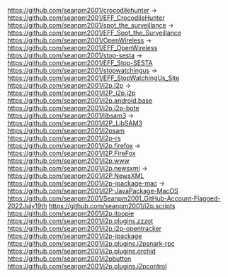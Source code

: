 https://github.com/seanpm2001/crocodilehunter -> https://github.com/seanpm2001/EFF_CrocodileHunter
https://github.com/seanpm2001/spot_the_surveillance -> https://github.com/seanpm2001/EFF_Spot_the_Surveillance
https://github.com/seanpm2001/OpenWireless -> https://github.com/seanpm2001/EFF_OpenWireless
https://github.com/seanpm2001/stop-sesta -> https://github.com/seanpm2001/EFF_Stop-SESTA
https://github.com/seanpm2001/stopwatchingus -> https://github.com/seanpm2001/EFF_StopWatchingUs_Site
https://github.com/seanpm2001/i2p.i2p -> https://github.com/seanpm2001/I2P_i2p.i2p
https://github.com/seanpm2001/i2p.android.base
https://github.com/seanpm2001/i2p.i2p-bote
https://github.com/seanpm2001/libsam3 -> https://github.com/seanpm2001/I2P_LibSAM3
https://github.com/seanpm2001/i2psam
https://github.com/seanpm2001/i2p-rs
https://github.com/seanpm2001/i2p.firefox -> https://github.com/seanpm2001/I2P.FireFox
https://github.com/seanpm2001/i2p.www
https://github.com/seanpm2001/i2p.newsxml -> https://github.com/seanpm2001/I2P.NewsXML
https://github.com/seanpm2001/i2p-jpackage-mac -> https://github.com/seanpm2001/I2P-JavaPackage-MacOS
https://github.com/seanpm2001/Seanpm2001_GitHub-Account-Flagged-2022July19th
https://github.com/seanpm2001/i2p.scripts
https://github.com/seanpm2001/i2p.itoopie
https://github.com/seanpm2001/i2p.plugins.zzzot
https://github.com/seanpm2001/i2p.i2p-opentracker
https://github.com/seanpm2001/i2p-jpackage
https://github.com/seanpm2001/i2p.plugins.i2psnark-rpc
https://github.com/seanpm2001/i2p.plugins.orchid
https://github.com/seanpm2001/i2pbutton
https://github.com/seanpm2001/i2p.plugins.i2pcontrol
